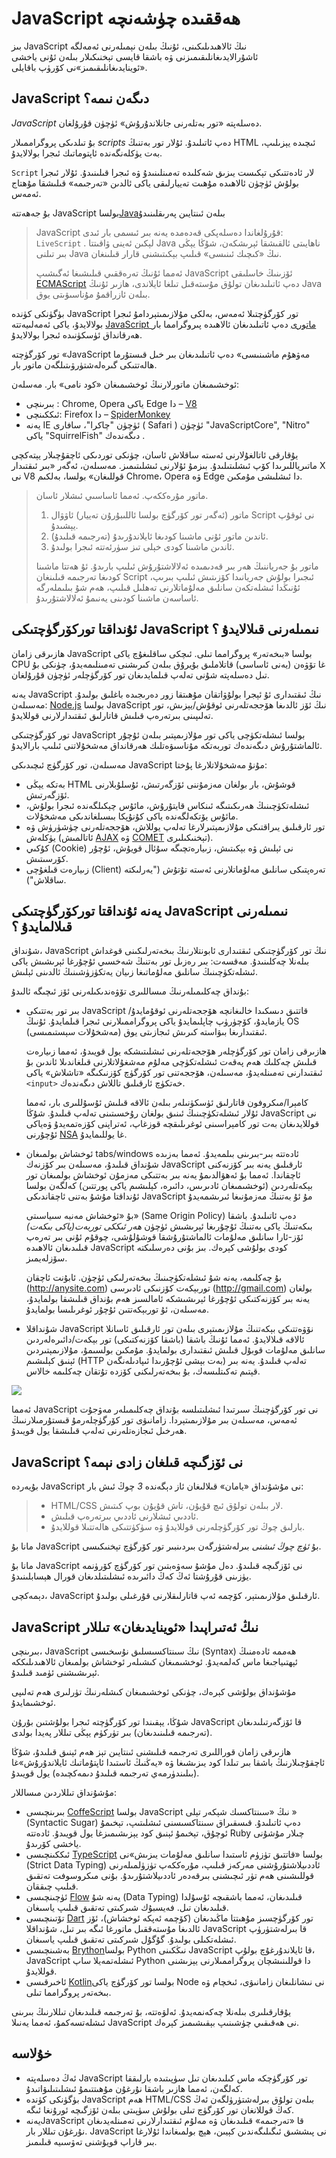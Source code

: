 #  ؜JavaScript ھەققىدە چۈشەنچە

بىز JavaScript نىڭ ئالاھىدىلىكىنى، ئۇنىڭ بىلەن نېمىلەرنى ئەمەلگە ئاشۇرالايدىغانلىقىمىزنى ۋە باشقا قايسى تېخنىكىلار بىلەن ئۇنى ياخشى «ئوينايدىغانلىقىمىز»نى كۆرۈپ باقايلى.

## ؜JavaScript دىگەن نىمە؟

؜*JavaScript* دەسلەپتە «تور بەتلەرنى جانلاندۇرۇش» ئۈچۈن قۇرۇلغان.

بۇ تىلدىكى پروگراممىلار *scripts* دەپ ئاتىلىدۇ. ئۇلار تور بەتنىڭ HTML ئىچىدە يېزىلىپ، بەت يۈكلەنگەندە ئاپتوماتىك ئىجرا بولالايدۇ.

؜`Script` لار ئادەتتىكى تېكىست يىزىق شەكلىدە تەمىنلىنىدۇ ۋە ئىجرا قىلىنىدۇ. ئۇلار ئىجرا بولۇش ئۈچۈن ئالاھىدە مۇھىت تەييارلىقى ياكى ئالدىن «تەرجىمە» قىلىشقا مۇھتاج ئەمەس.

بۇ جەھەتتە JavaScript بولسا[Java](https://en.wikipedia.org/wiki/Java_programming_language)بىلەن ئىنتايىن پەرىقلىنىدۇ



> ؜JavaScript قۇرۇلغاندا دەسلەپكى قەدەمدە يەنە بىر ئىسمى بار ئىدى: `LiveScript` . لېكىن ئەينى ۋاقىتتا Java ناھايىتى ئالقىشقا ئېرىشكەن، شۇڭا يېڭى بىر تىلنى Java نىڭ «كىچىك ئىنىسى» قىلىپ بېكىتىشنى قارار قىلىنغان.
>
> ئەمما ئۇنىڭ تەرەققىي قىلىشىغا ئەگىشىپ JavaScript ئۆزىنىڭ خاسلىقى [ECMAScript](http://en.wikipedia.org/wiki/ECMAScript) دەپ ئاتىلىدىغان تولۇق مۇستەقىل تىلغا ئايلاندى، ھازىر ئۇنىڭ Java بىلەن ئازراقمۇ مۇناسىۋىتى يوق.



بۈگۈنكى كۈندە JavaScript تور كۆرگۈچتىلا ئەمەس، بەلكى مۇلازىمىتېردامۇ ئىجرا بولالايدۇ، ياكى ئەمەلىيەتتە [JavaScript ماتورى](https://en.wikipedia.org/wiki/JavaScript_engine) دەپ ئاتىلىدىغان ئالاھىدە پىروگرامما بار ھەرقانداق ئۈسكۈنىدە ئىجرا بولالايدۇ.

تور كۆرگۈچتە «JavaScript مەۋھۇم ماشىنىسى» دەپ ئاتىلىدىغان بىر خىل قىستۇرما ھالەتتىكى گىرەلەشتۈرۋىتىلگەن ماتور بار.

ئوخشىمىغان ماتورلارنىڭ ئوخشىمىغان «كود نامى» بار. مەسلەن:

- بىرىنچى : Chrome, Opera ياكى Edge دا – [V8](https://en.wikipedia.org/wiki/V8_JavaScript_engine)
- ئىككىنچى: Firefox دا – [SpiderMonkey](https://en.wikipedia.org/wiki/SpiderMonkey)
- يەنە IE ئۈچۈن "چاكرا"، سافارى ( Safari ) ئۈچۈن "JavaScriptCore", "Nitro" ياكى "SquirrelFish" دىگەندەك .

يۇقارقى ئاتالغۇلارنى ئەستە ساقلاش ئاسان، چۈنكى توردىكى ئاچقۇچىلار يېتەكچى ماتىرياللىرىدا كۆپ ئىشلىتىلىدۇ. بىزمۇ ئۇلارنى ئىشلىتىمىز. مەسىلەن، ئەگەر «بىر ئىقتىدار X نى V8 قوللىغان» بولسا، بەلكىم Chrome، Opera ۋە Edge دا ئىشلىشى مۇمكىن.



> ماتور مۇرەككەپ. ئەمما ئاساسىي ئىشلار ئاسان.
>
> 1. ماتور (ئەگەر تور كۆرگۈچ بولسا ئاللىبۇرۇن تەييار) ئاۋۋال Script نى ئوقۇپ يېشىدۇ.
> 2. ئاندىن ماتور ئۇنى ماشىنا كودىغا ئايلاندۇرىدۇ (تەرجىمە قىلىدۇ).
> 3. ئاندىن ماشىنا كودى خېلى تىز سۈرئەتتە ئىجرا بولىدۇ.
>
> ماتور بۇ جەرياننىڭ ھەر بىر قەدىمىدە ئەلالاشتۇرۇش ئىلىپ بارىدۇ. ئۇ ھەتتا ماشىنا كودىغا تەرجىمە قىلىنغان Script ئىجىرا بولۇش جەريانىدا كۆزىتىش ئىلىپ بىرىپ، ئۇنىڭدا ئىشلەتكەن سانلىق مەلۇماتلارنى تەھلىل قىلىپ، ھەم شۇ بىلىملەرگە ئاساسەن ماشىنا كودىنى يەنىمۇ ئەلالاشتۇرىدۇ.





## ئۇنداقتا توركۆرگۈچتىكى JavaScript نىمىلەرنى قىلالايدۇ ؟

ھازىرقى زامان JavaScript بولسا «بىخەتەر» پروگرامما تىلى. ئىچكى ساقلىغۇچ ياكى CPU غا تۆۋەن (يەنى ئاساسى) قاتلاملىق بۇيرۇق بىلەن كىرىشنى تەمىنلىمەيدۇ، چۈنكى بۇ تىل دەسلەپتە شۇنى تەلەپ قىلمايدىغان تور كۆرگۈچلەر ئۈچۈن قۇرۇلغان.

يەنە JavaScript نىڭ ئىقتىدارى ئۇ ئېجرا بولۇۋاتقان مۇھىتقا زور دەرىجىدە باغلىق بولىدۇ. مەسىلەن: [Node.js](https://wikipedia.org/wiki/Node.js) بولسا JavaScript نىڭ ئۆز ئالدىغا ھۆججەتلەرنى ئوقۇش/يېزىش، تور تەلىپىنى بىرتەرەپ قىلىش قاتارلىق ئىقتىدارلارنى قوللايدۇ.

تور كۆرگۈچتىكى JavaScript بولسا ئىشلەتكۈچى ياكى تور مۇلازىمېتىر بىلەن ئۇچۇر ئالماشتۇرۇش دىگەندەك توربەتكە مۇناسىۋەتلىك ھەرقانداق مەشخۇلاتنى ئىلىپ بارالايدۇ.



مەسىلەن، تور كۆرگۈچ ئىچىدىكى JavaScript مۇنۇ مەشخۇلاتلارغا پۇختا:

- بەتكە يېڭى HTML قوشۇش، بار بولغان مەزمۇننى ئۆزگەرتىش، ئۇسلۇبلارنى ئۆزگەرتىش.
- ئىشلەتكۈچىنىڭ ھەرىكىتىگە ئىنكاس قايتۇرۇش، مائۇس چېكىلگەندە ئىجرا بولۇش، مائۇس يۆتكەلگەندە ياكى كۇنۇپكا بىسىلغاندىكى مەشخۇلات.
- تور ئارقىلىق يىراقتىكى مۇلازىمېتىرلارغا تەلەپ يوللاش، ھۆججەتلەرنى چۈشۈرۈش ۋە يۈكلەش (ئاتالمىش [AJAX](https://en.wikipedia.org/wiki/Ajax_(پروگرامما)) ۋە [COMET](https://en.wikipedia.org/wiki/Comet_(پروگرامما)) تېخنىكىلىرى).
- كۇكىي (Cookie) نى ئېلىش ۋە بېكىتىش، زىيارەتچىگە سۇئال قويۇش، ئۇچۇر كۆرسىتىش.
- زىيارەت قىلغۇچى (Client) تەرەپتىكى سانلىق مەلۇماتلارنى ئەستە تۇتۇش ("يەرلىكتە ساقلاش").



## يەنە ئۇنداقتا توركۆرگۈچتىكى JavaScript نىمىلەرنى قىلالمايدۇ ؟

شۇنداق، JavaScript نىڭ تور كۆرگۈچتىكى ئىقتىدارى ئابونتلارنىڭ بىخەتەرلىكىنى قوغداش بىلەنلا چەكلىنىدۇ. مەقسەت: بىر رەزىل تور بەتنىڭ شەخسىي ئۇچۇرغا ئېرىشىش ياكى ئىشلەتكۈچىنىڭ سانلىق مەلۇماتىغا زىيان يەتكۈزۈشىنىڭ ئالدىنى ئېلىش.

بۇنداق چەكلىمىلەرنىڭ مىساللىرى تۆۋەندىكىلەرنى ئۆز ئىچىگە ئالىدۇ:



- بىر تور بەتتىكى JavaScript قاتتىق دىسكىدا خالىغانچە ھۆججەتلەرنى ئوقۇمايدۇ/ يازمايدۇ، كۆچۈرۈپ چاپلىمايدۇ ياكى پروگراممىلارنى ئىجرا قىلمايدۇ. ئۇنىڭ OS (مەشخۇلات سېستىمىسى) ئىقتىدارىغا بىۋاستە كىرىش ئىجازىتى يوق.

  ھازىرقى زامان تور كۆرگۈچلەر ھۆججەتلەرنى ئىشلىتىشكە يول قويىدۇ، ئەمما زىيارەت قىلىش چەكلىك ھەم پەقەت ئىشلەتكۈچى مەلۇم مەشغۇلاتلارنى قىلغاندىلا ئاندىن بۇ ئىقتىدارنى تەمىنلەيدۇ، مەسىلەن، ھۆججەتنى تور كۆرگۈچ كۆزنىكىگە «تاشلاش» ياكى `<input>` خەتكۈچ ئارقىلىق تاللاش دىگەندەك.

  كامېرا/مىكروفون قاتارلىق ئۈسكۈنىلەر بىلەن ئالاقە قىلىش ئۇسۇللىرى بار، ئەمما ئۇلار ئىشلەتكۈچىنىڭ ئىنىق بولغان رۇخسىتىنى تەلەپ قىلىدۇ. شۇڭا JavaScript نى قوللايدىغان بەت تور كامېراسىنى ئوغرىلىقچە قوزغاپ، ئەتراپنى كۆزەتمەيدۇ ۋەياكى ئۇچۇرنى [NSA](https://en.wikipedia.org/wiki/National_Security_Agency) غا يوللىمايدۇ.
- ئوخشاش بولمىغان  tabs/windows ئادەتتە بىر-بىرىنى بىلمەيدۇ. ئەمما بەزىدە شۇنداق قىلىدۇ، مەسىلەن بىر كۆزنەك JavaScript ئارقىلىق يەنە بىر كۆزنەكنى ئاچقاندا. ئەمما بۇ ئەھۋالدىمۇ يەنە بىر بەتتىكى مەزمۇن ئوخشاش بولمىغان تور بېكەتلەردىن (ئوخشىمىغان ئادىرىس، دائىرە، كېلىشىم ياكى پورتتىن) كەلگەن بولسا ئۇنداقتا مۇشۇ بەتنى ئاچقاندىكى JavaScript مۇ ئۇ بەتنىڭ مەزمۇنىغا ئىرىشمەيدۇ

  بۇ «ئوخشاش مەنبە سىياسىتى» (Same Origin Policy) دەپ ئاتىلىدۇ. باشقا بىكەتنىڭ ياكى بەتنىڭ ئۇچۇرىغا ئېرىشىش ئۈچۈن *ھەر ئىككى توربەت(ياكى بىكەت)* ئۆز-ئارا سانلىق مەلۇمات ئالماشتۇرۇشقا قوشۇلۇشى، چوقۇم ئۇنى بىر تەرەپ قىلىدىغان ئالاھىدە JavaScript كودى بولۇشى كېرەك. بىز بۇنى دەرسلىكتە سۆزلەيمىز.

  بۇ چەكلىمە، يەنە شۇ ئىشلەتكۈچىنىڭ بىخەتەرلىكى ئۈچۈن. ئابۇنت ئاچقان (http://anysite.com) توربېكەت كۆزنىكى ئادىرسى (http://gmail.com) بولغان يەنە بىر كۆزنەكتىكى ئۇچۇرغا ئېرىشىشكە ئامالسىز ھەم بۇنداق قىلىشقا بولمايدۇ، مەسىلەن، ئۇ توربېكەتتىن ئۇچۇر ئوغرىلىسا بولمايدۇ.
- شۇنداقلا JavaScript نۆۋەتتىكى بېكەتنىڭ مۇلازىمىتېرى بىلەن تور ئارقىلىق ئاسانلا ئالاقە قىلالايدۇ. ئەمما ئۇنىڭ باشقا (باشقا كۆزنەكتىكى) تور بېكەت/دائىرەلەردىن سانلىق مەلۇمات قوبۇل قىلىش ئىقتىدارى بولمايدۇ. مۇمكىن بولسىمۇ، مۇلازىمېتىردىن ئېنىق كېلىشىم (HTTP بەت بېشى ئۇچۇرىدا ئىپادىلەنگەن) تەلەپ قىلىدۇ. يەنە بىر قېتىم تەكىتلىسەك، بۇ بىخەتەرلىكنى كۆزدە تۇتقان چەكلىمە خالاس.

![](limitations.svg)

ئەمما JavaScript نى تور كۆرگۈچنىڭ سىرتىدا ئىشلىتىلسە بۇنداق چەكلىمىلەر مەۋجۇت ئەمەس، مەسىلەن بىر مۇلازىمىتېردا. زامانىۋى تور كۆرگۈچلەرمۇ قىستۇرمىلارنىىڭ ھەرخىل ئىجازەتلەرنى تەلەپ قىلىشقا يول قويىدۇ.

## ؜JavaScript نى ئۆزگىچە قىلغان زادى نېمە؟

بۇيەردە JavaScript نى مۇشۇنداق «يامان» قىلالىغان ئاز دېگەندە *3* چوڭ ئىش بار:

> + ؜HTML/CSS لار بىلەن تولۇق ئىچ قۇيۇن، تاش قۇيۇن بوپ كىتىش.
> + ئاددىي ئىشلارنى ئاددىي بىرتەرەپ قىلىش.
> + بارلىق چوڭ تور كۆرگۈچلەرنى قوللايدۇ ۋە سۈكۈتتىكى ھالەتتىلا قوللايدۇ.



مانا بۇ JavaScript بۇ *ئۈچ چوڭ ئىشنى* بىرلەشتۈرگەن بىردىنبىر تور كۆرگۈچ تېخنىكىسى.

مانا بۇ JavaScript نى ئۆزگىچە قىلىدۇ. دەل مۇشۇ سەۋەبتىن تور كۆرگۈچ كۆرۈنمە يۈزىنى قۇرۇشتا ئەڭ كەڭ دائىرىدە ئىشلىتىلدىغان قورال ھېسابلىنىدۇ.

دېمەكچى، JavaScript ئارقىلىق مۇلازىمىتېر، كۆچمە ئەپ قاتارلىقلارنى قۇرغىلى بولىدۇ.

## ؜JavaScript نىڭ ئەتىراپىدا «ئوينايدىغان» تىللار

بىرىنچى، JavaScript نىڭ سىنتاكسىسلىق نۇسخىسى (Syntax) ھەممە ئادەمنىڭ ئېھتىياجىغا ماس كەلمەيدۇ. ئوخشىمىغان كىشىلەر ئوخشاش بولمىغان ئالاھىدىلىككە ئېرىشىشنى ئۈمىد قىلىدۇ.

مۇشۇنداق بولۇشى كېرەك، چۈنكى ئوخشىمىغان كىشلەرنىڭ تۈرلىرى ھەم تەلىپى ئوخشىمايدۇ.

شۇڭا، يېقىندا تور كۆرگۈچتە ئىجرا بولۇشتىن بۇرۇن JavaScript قا ئۆزگەرتىلىدىغان (تەرجىمە قىلىنىدىغان) بىر تۈركۈم يېڭى تىللار پەيدا بولدى.

ھازىرقى زامان قوراللىرى تەرجىمە قىلىشنى ئىنتايىن تېز ھەم ئېنىق قىلىدۇ، شۇڭا ئاچقۇچىلارنىڭ باشقا بىر تىلدا كود يىزىشىغا ۋە «يەڭنىڭ ئاستىدا ئاپتۇماتىك ئايلاندۇرۇش»غا (بىلىندۈرمەي تەرجىمە قىلىدۇ دىمەكچىدە) يول قويىدۇ.

مۇشۇنداق تىللاردىن مىساللار:

- بىرىنچىسى [CoffeScript](https://coffeescript.org) بولسا JavaScript نىڭ «سىنتاكسىك شېكەر تېلى » (Syntactic Sugar) دەپ ئاتىلىدۇ. قىسقىراق سىنتاكسىسنى ئىشلىتىپ، تېخىمۇ ئوچۇق، تېخىمۇ ئېنىق كود يېزىشىمىزغا يول قويىدۇ. ئادەتتە Ruby چىلار مۇشۇنى ياخشى كۆرىدۇ.
- ئىككىنچىسى [TypeScript](https://www.typescriptlang.org) بولسا «قاتتىق تۈزۈم ئاستىدا سانلىق مەلۇمات يىزىش»نى (Strict Data Typing) ئاددىيلاشتۇرۇشنى مەركەز قىلىپ، مۇرەككەپ تۈزۈلمىلەرنى قوللىشىنى ھەم تۈر ئىچىشنى بىرقەدەر ئاددىيلاشتۇرىدۇ. بۇنى مىكروسوفت تەتقىق قىلىپ چىققان.
- ئۈچىنچىسى [Flow](https://flow.org/) يەنە شۇ (Data Typing) قىلىدىغان، ئەمما باشقىچە ئۇسۇلدا قىلىدىغان تىل. فەيسبۇك شىركىتى تەتقىق قىلىپ ياسىغان.
- تۆتىنچىسى [Dart](https://www.dartlang.org/) تور كۆرگۈچسىز مۇھىتتا ماڭىدىغان (كۆچمە ئەپكە ئوخشاش)، ئۆز ئالدىغا مۇستەققىل ماتورغا ئىگە بىر تىل، شۇنداقلا JavaScript قا بىرلەشتۈرۈپ ئىشلەتكىلى بولىدۇ. گۇگۇل شىركىتى تەتقىق قىلىپ ياسىغان.
- بەشىنچىسى [Brython](https://brython.info/)بولسا Python نىڭكىنى JavaScript قا ئايلاندۇرغۇچ بولۇپ، JavaScript ئىشلەتمەيلا ساپ Python دا قوللىنىشچان پروگراممىلارنى يېزىشنى قوللايدۇ.
- ئاخىرقىسى [Kotlin](https://kotlinlang.org/docs/reference/js-overview.html)بولسا تور كۆرگۈچ ياكى Node نى نىشانلىغان زامانىۋى، ئىخچام ۋە بىخەتەر پروگرامما تىلى.

يۇقارقىلىرى بىلەنلا چەكەنمەيدۇ. ئەلۋەتتە، بۇ تەرجىمە قىلىدىغان تىللارنىڭ بىرىنى ئىشلەتسەكمۇ، ئەمما يەنىلا JavaScript نى ھەقىقىي چۈشىنىپ بېقىشىمىز كېرەك.

## خۇلاسە

- ئەڭ دەسلەپتە JavaScript تور كۆرگۈچكە ماس كىلىدىغان تىل سۈپىتىدە بارلىققا كەلگەن، ئەمما ھازىر باشقا نۇرغۇن مۇھىتتىمۇ ئىشلىتىلىۋاتىدۇ.
- بۈگۈنكى كۈندە JavaScript ھەم HTML/CSS بىلەن تولۇق بىرلەشتۈرۈلگەن ئەڭ كەڭ قوللانغان تور كۆرگۈچ تىلى بولۇش سۈپىتى بىلەن ئۆزگىچە ئورۇنغا ئىگە.
- يەنەJavaScript قا «تەرجىمە» قىلىدىغان ۋە مەلۇم ئىقتىدارلارنى تەمىنلەيدىغان نۇرغۇن تىللار بار. JavaScript نى پىششىق ئىگىلىگەندىن كېيىن، ھېچ بولمىغاندا ئۇلارغا بىر قاراپ قويۇشنى تەۋسىيە قىلىمىز.
